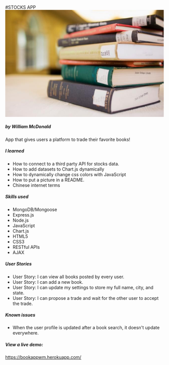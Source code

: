 #STOCKS APP
![alt stocks](https://github.com/ginoskotheon/bookapp/blob/master/public/assets/img/books.jpg)
##### by William McDonald

App that gives users a platform to trade their favorite books!

##### I learned

 - How to connect to a third party API for stocks data.
 - How to add datasets to Chart.js dynamically
 - How to dynamically change css colors with JavaScript
 - How to put a picture in a README.
 - Chinese internet terms


##### Skills used
 - MongoDB/Mongoose
 - Express.js
 - Node.js
 - JavaScript
 - Chart.js
 - HTML5
 - CSS3
 - RESTful APIs
 - AJAX

##### User Stories
 - User Story: I can view all books posted by every user.
 - User Story: I can add a new book.
 - User Story: I can update my settings to store my full name, city, and state.
 - User Story: I can propose a trade and wait for the other user to accept the trade.

##### Known issues
 - When the user profile is updated after a book search, it doesn't update everywhere.

##### View a live demo:

https://bookappwm.herokuapp.com/

